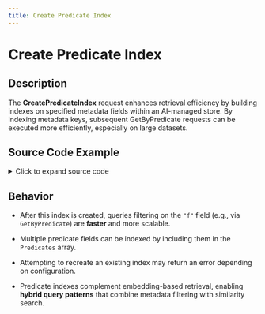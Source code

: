 ```yaml
---
title: Create Predicate Index
---
```


# Create Predicate Index

## Description

The **CreatePredicateIndex** request enhances retrieval efficiency by building indexes on specified metadata fields within an AI-managed store. By indexing metadata keys, subsequent GetByPredicate requests can be executed more efficiently, especially on large datasets.

## Source Code Example

<details>
  <summary>Click to expand source code</summary>

```go
package main

import (
  "context"
  "fmt"
  "log"
  "time"


  "google.golang.org/grpc"
  "google.golang.org/grpc/credentials/insecure"


  aiquery "github.com/deven96/ahnlich/sdk/ahnlich-client-go/grpc/ai/query"
  aisvc "github.com/deven96/ahnlich/sdk/ahnlich-client-go/grpc/services/ai_service"
)


const AIAddr = "127.0.0.1:1370"


type ExampleAIClient struct {
  conn   *grpc.ClientConn
  client aisvc.AIServiceClient
  ctx    context.Context
}


func NewAIClient(ctx context.Context) (*ExampleAIClient, error) {
  conn, err := grpc.DialContext(ctx, AIAddr, grpc.WithTransportCredentials(insecure.NewCredentials()), grpc.WithBlock())
  if err != nil {
      return nil, fmt.Errorf("failed to dial AI server %q: %w", AIAddr, err)
  }
  client := aisvc.NewAIServiceClient(conn)
  return &ExampleAIClient{conn: conn, client: client, ctx: ctx}, nil
}


func (c *ExampleAIClient) Close() error {
  return c.conn.Close()
}


// ---- CreatePredIndex  ----
func (c *ExampleAIClient) exampleCreatePredIndexAI() error {
  _, err := c.client.CreatePredIndex(c.ctx, &aiquery.CreatePredIndex{
      Store:      "ai_store",
      Predicates: []string{"f"},
  })
  if err != nil {
      return err
  }
  fmt.Println(`Predicate index created successfully with logic: Predicates: []string{"f"},`)
  return nil
}


func main() {
  ctx, cancel := context.WithTimeout(context.Background(), 15*time.Second)
  defer cancel()


  client, err := NewAIClient(ctx)
  if err != nil {
      log.Fatalf(" Failed to create AI client: %v", err)
  }
  defer client.Close()


  if err := client.exampleCreatePredIndexAI(); err != nil {
      log.Fatalf(" CreatePredIndex failed: %v", err)
  }
}
```

</details>

## Behavior

- After this index is created, queries filtering on the `"f"` field (e.g., via `GetByPredicate`) are **faster** and more scalable.

- Multiple predicate fields can be indexed by including them in the `Predicates` array.

- Attempting to recreate an existing index may return an error depending on configuration.

- Predicate indexes complement embedding-based retrieval, enabling **hybrid query patterns** that combine metadata filtering with similarity search.
